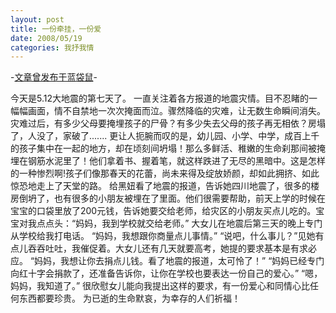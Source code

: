 ```yaml
---
layout: post
title: 一份牵挂，一份爱
date: 2008/05/19
categories: 我抒我情
---
```


-[文章曾发布于蓝袋鼠](http://landaishu.hi2net.com/home/blog_read.asp?id=4175&blogid=53507)-



 今天是5.12大地震的第七天了。
 一直关注着各方报道的地震灾情。目不忍睹的一幅幅画面，情不自禁地一次次掩面而泣。骤然降临的灾难，让无数生命瞬间消失。灾难过后，有多少父母要掩埋孩子的尸骨？有多少失去父母的孩子再无相依？房塌了，人没了，家破了.......
 更让人扼腕而叹的是，幼儿园、小学、中学，成百上千的孩子集中在一起的地方，却在顷刻间坍塌！那么多鲜活、稚嫩的生命刹那间被掩埋在钢筋水泥里了！他们拿着书、握着笔，就这样跌进了无尽的黑暗中。这是怎样的一种惨烈啊!孩子们像那春天的花蕾，尚未来得及绽放娇颜，却如此拥挤、如此惊恐地走上了天堂的路。
 给黑妞看了地震的报道，告诉她四川地震了，很多的楼房倒坍了，也有很多的小朋友被埋在了里面。他们很需要帮助，前天上学的时候在宝宝的口袋里放了200元钱，告诉她要交给老师，给灾区的小朋友买点儿吃的。宝宝对我点点头：“妈妈，我到学校就交给老师。”
大女儿在地震后第三天的晚上专门从学校给我打电话。
 “妈妈，我想跟你商量点儿事情。”
 “说吧，什么事儿？”见她有点儿吞吞吐吐，我催促着。大女儿还有几天就要高考，她提的要求基本是有求必应。
 “妈妈，我想让你去捐点儿钱。看了地震的报道，太可怜了！”
 “妈妈已经专门向红十字会捐款了，还准备告诉你，让你在学校也要表达一份自己的爱心。”
 “嗯，妈妈，我知道了。”
 很欣慰女儿能向我提出这样的要求，有一份爱心和同情心比任何东西都要珍贵。
 为已逝的生命默哀，为幸存的人们祈福！
 

